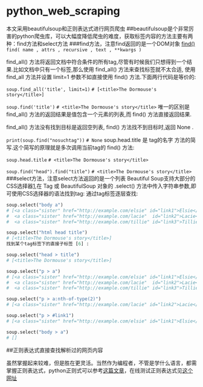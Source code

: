 # python_web_scraping
本文采用beautifulsoup和正则表达式进行网页爬虫
##beautifulsoup是个非常厉害的python爬虫库，可以大幅度降低爬虫的难度，获取标签内容的方法主要有两种：find方法和select方法
###find方法，注意find返回的是一个DOM对象
[find()](https://www.crummy.com/software/BeautifulSoup/bs4/doc/index.zh.html#find)
`find( name , attrs , recursive , text , **kwargs )`

find_all() 方法将返回文档中符合条件的所有tag,尽管有时候我们只想得到一个结果.比如文档中只有一个<body>标签,那么使用 find_all() 方法来查找<body>标签就不太合适, 使用 find_all 方法并设置 limit=1 参数不如直接使用 find() 方法.下面两行代码是等价的:

`soup.find_all('title', limit=1)`
`# [<title>The Dormouse's story</title>]`

`soup.find('title')`
`# <title>The Dormouse's story</title>`
唯一的区别是 find_all() 方法的返回结果是值包含一个元素的列表,而 find() 方法直接返回结果.

find_all() 方法没有找到目标是返回空列表, find() 方法找不到目标时,返回 None .

`print(soup.find("nosuchtag"))`
`# None`
soup.head.title 是 tag的名字 方法的简写.这个简写的原理就是多次调用当前tag的 find() 方法:

`soup.head.title`
`# <title>The Dormouse's story</title>`

`soup.find("head").find("title")`
`# <title>The Dormouse's story</title>`
###select方法，注意select方法返回的是一个列表
Beautiful Soup支持大部分的CSS选择器[1](http://www.w3school.com.cn/css/css_selector_type.asp),在 Tag 或 BeautifulSoup 对象的 .select() 方法中传入字符串参数,即可使用CSS选择器的语法找到tag:
通过tag标签逐层查找:
```python
soup.select("body a")
# [<a class="sister" href="http://example.com/elsie" id="link1">Elsie</a>,
#  <a class="sister" href="http://example.com/lacie"  id="link2">Lacie</a>,
#  <a class="sister" href="http://example.com/tillie" id="link3">Tillie</a>]

soup.select("html head title")
# [<title>The Dormouse's story</title>]
找到某个tag标签下的直接子标签 [6] :

soup.select("head > title")
# [<title>The Dormouse's story</title>]

soup.select("p > a")
# [<a class="sister" href="http://example.com/elsie" id="link1">Elsie</a>,
#  <a class="sister" href="http://example.com/lacie"  id="link2">Lacie</a>,
#  <a class="sister" href="http://example.com/tillie" id="link3">Tillie</a>]

soup.select("p > a:nth-of-type(2)")
# [<a class="sister" href="http://example.com/lacie" id="link2">Lacie</a>]

soup.select("p > #link1")
# [<a class="sister" href="http://example.com/elsie" id="link1">Elsie</a>]

soup.select("body > a")
# []
```
##正则表达式直接查找解析过的网页内容

虽然掌握起来较难，但是胜在更灵活。当然作为编程者，不管是学什么语言，都需掌握正则表达式，python正则式可以参考[这篇文章](https://www.cnblogs.com/wxshi/p/6827056.html)，在线测试正则表达式见[这个网址](https://regexr.com/)

